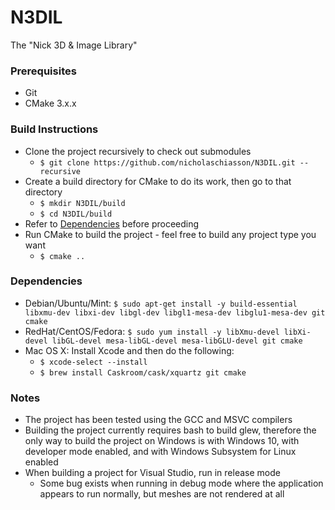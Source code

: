 # N3DIL
The "Nick 3D & Image Library"

### Prerequisites
- Git
- CMake 3.x.x

### Build Instructions
- Clone the project recursively to check out submodules
  - ```$ git clone https://github.com/nicholaschiasson/N3DIL.git --recursive```
- Create a build directory for CMake to do its work, then go to that directory
  - ```$ mkdir N3DIL/build```
  - ```$ cd N3DIL/build```
- Refer to [Dependencies](#dependencies) before proceeding
- Run CMake to build the project - feel free to build any project type you want
  - ```$ cmake ..```
  
### Dependencies
- Debian/Ubuntu/Mint: ```$ sudo apt-get install -y build-essential libxmu-dev libxi-dev libgl-dev libgl1-mesa-dev libglu1-mesa-dev git cmake```
- RedHat/CentOS/Fedora: ```$ sudo yum install -y libXmu-devel libXi-devel libGL-devel mesa-libGL-devel mesa-libGLU-devel git cmake```
- Mac OS X: Install Xcode and then do the following:
  - ```$ xcode-select --install```
  - ```$ brew install Caskroom/cask/xquartz git cmake```
  
### Notes
- The project has been tested using the GCC and MSVC compilers
- Building the project currently requires bash to build glew, therefore the only way to build the project on Windows is with Windows 10, with developer mode enabled, and with Windows Subsystem for Linux enabled
- When building a project for Visual Studio, run in release mode
  - Some bug exists when running in debug mode where the application appears to run normally, but meshes are not rendered at all
